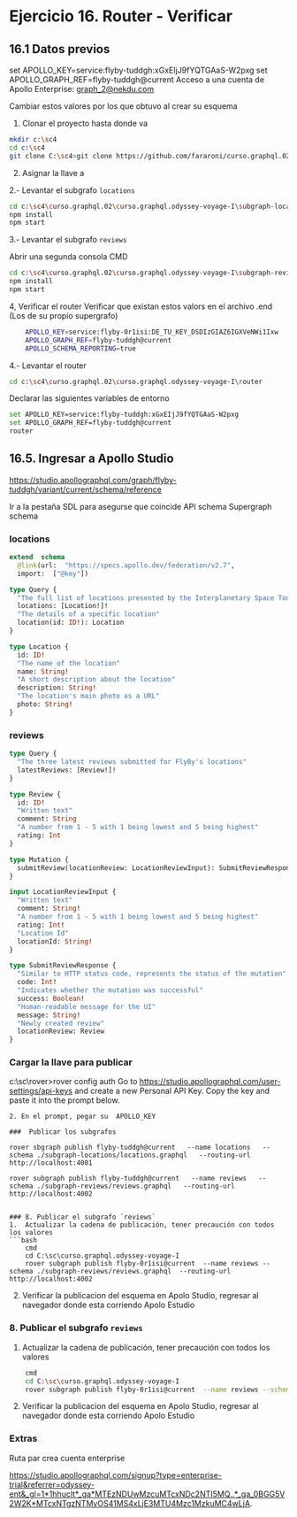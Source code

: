 # Ejercicio 16. Router - Verificar

## 16.1 Datos previos

set APOLLO_KEY=service:flyby-tuddgh:xGxEIjJ9fYQTGAaS-W2pxg
set APOLLO_GRAPH_REF=flyby-tuddgh@current
Acceso a una cuenta de Apollo Enterprise: graph_2@nekdu.com

Cambiar estos valores por los que obtuvo al crear su esquema

1. Clonar el proyecto hasta donde va
```bash
mkdir c:\sc4
cd c:\sc4
git clone C:\sc4>git clone https://github.com/fararoni/curso.graphql.02.git
```

2. Asignar la llave a

2.- Levantar el subgrafo `locations`
```bash
cd c:\sc4\curso.graphql.02\curso.graphql.odyssey-voyage-I\subgraph-locations
npm install
npm start
```

3.- Levantar el subgrafo `reviews`

Abrir una segunda consola CMD

```bash
cd c:\sc4\curso.graphql.02\curso.graphql.odyssey-voyage-I\subgraph-reviews
npm install
npm start
```
4, Verificar el router
Verificar que existan estos valors en el archivo .end (Los de su propio supergrafo)
```bash
	APOLLO_KEY=service:flyby-0r1isi:DE_TU_KEY_DSDIzGIAZ6IGXVeNWi1Ixw
	APOLLO_GRAPH_REF=flyby-tuddgh@current
	APOLLO_SCHEMA_REPORTING=true
```
4.- Levantar el router
```bash
cd c:\sc4\curso.graphql.02\curso.graphql.odyssey-voyage-I\router
```

Declarar las siguientes variables de entorno
```bash
set APOLLO_KEY=service:flyby-tuddgh:xGxEIjJ9fYQTGAaS-W2pxg
set APOLLO_GRAPH_REF=flyby-tuddgh@current
router
```

## 16.5. Ingresar a Apollo Studio 
https://studio.apollographql.com/graph/flyby-tuddgh/variant/current/schema/reference

Ir a la pestaña SDL para asegurse que coincide
API schema
Supergraph schema
### locations
```graphql
extend  schema
  @link(url:  "https://specs.apollo.dev/federation/v2.7",
  import:  ["@key"])

type Query {
  "The full list of locations presented by the Interplanetary Space Tourism department"
  locations: [Location!]!
  "The details of a specific location"
  location(id: ID!): Location
}

type Location {
  id: ID!
  "The name of the location"
  name: String!
  "A short description about the location"
  description: String!
  "The location's main photo as a URL"
  photo: String!
}
```
### reviews
```graphql
type Query {
  "The three latest reviews submitted for FlyBy's locations"
  latestReviews: [Review!]!
}

type Review {
  id: ID!
  "Written text"
  comment: String
  "A number from 1 - 5 with 1 being lowest and 5 being highest"
  rating: Int
}

type Mutation {
  submitReview(locationReview: LocationReviewInput): SubmitReviewResponse
}

input LocationReviewInput {
  "Written text"
  comment: String!
  "A number from 1 - 5 with 1 being lowest and 5 being highest"
  rating: Int!
  "Location Id"
  locationId: String!
}

type SubmitReviewResponse {
  "Similar to HTTP status code, represents the status of the mutation"
  code: Int!
  "Indicates whether the mutation was successful"
  success: Boolean!
  "Human-readable message for the UI"
  message: String!
  "Newly created review"
  locationReview: Review
}
```


### Cargar la llave para publicar 
c:\sc\rover>rover config auth
Go to https://studio.apollographql.com/user-settings/api-keys and create a new Personal API Key.
Copy the key and paste it into the prompt below.
>
```
2. En el prompt, pegar su  APOLLO_KEY

###  Publicar los subgrafos

rover sbgraph publish flyby-tuddgh@current   --name locations   --schema ./subgraph-locations/locations.graphql   --routing-url http://localhost:4001

rover subgraph publish flyby-tuddgh@current   --name reviews   --schema ./subgraph-reviews/reviews.graphql   --routing-url http://localhost:4002


### 8. Publicar el subgrafo `reviews`
1.  Actualizar la cadena de publicación, tener precaución con todos los valores
```bash
	cmd
	cd C:\sc\curso.graphql.odyssey-voyage-I
	rover subgraph publish flyby-0r1isi@current  --name reviews --schema ./subgraph-reviews/reviews.graphql  --routing-url http://localhost:4002
```
2. Verificar la publicacion del esquema en Apolo Studio, regresar al navegador donde esta corriendo Apolo Estudio



### 8. Publicar el subgrafo `reviews`
1.  Actualizar la cadena de publicación, tener precaución con todos los valores
```bash
	cmd
	cd C:\sc\curso.graphql.odyssey-voyage-I
	rover subgraph publish flyby-0r1isi@current  --name reviews --schema ./subgraph-reviews/reviews.graphql  --routing-url http://localhost:4002
```
2. Verificar la publicacion del esquema en Apolo Studio, regresar al navegador donde esta corriendo Apolo Estudio




###  Extras
Ruta par crea cuenta enterprise

https://studio.apollographql.com/signup?type=enterprise-trial&referrer=odyssey-ent&_gl=1*1hhuclt*_ga*MTEzNDUwMzcuMTcxNDc2NTI5MQ..*_ga_0BGG5V2W2K*MTcxNTgzNTMyOS41MS4xLjE3MTU4Mzc1MzkuMC4wLjA.
